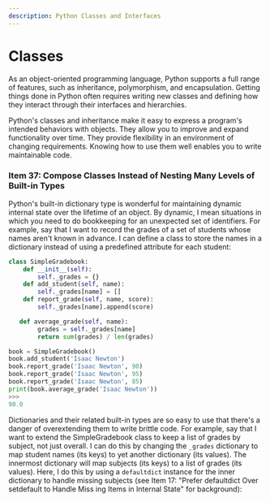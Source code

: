 ```yaml
---
description: Python Classes and Interfaces
---
```


# Classes

 

As an object-oriented programming language, Python supports a full range of features, such as inheritance, polymorphism, and encapsulation. Getting things done in Python often requires writing new classes and defining how they interact through their interfaces and hierarchies.

Python's classes and inheritance make it easy to express a program's intended behaviors with objects. They allow you to improve and expand functionality over time. They provide flexibility in an environment of changing requirements. Knowing how to use them well enables you to write maintainable code.

### Item 37: Compose Classes Instead of Nesting Many Levels of Built-in Types

Python's built-in dictionary type is wonderful for maintaining dynamic internal state over the lifetime of an object. By dynamic, I mean situations in which you need to do bookkeeping for an unexpected set of identifiers. For example, say that I want to record the grades of a set of students whose names aren't known in advance. I can define a class to store the names in a dictionary instead of using a predefined attribute for each student:



```python
class SimpleGradebook:
    def __init__(self):
        self._grades = {}
    def add_student(self, name):
        self._grades[name] = []
    def report_grade(self, name, score):
        self._grades[name].append(score)

   def average_grade(self, name):
        grades = self._grades[name]
        return sum(grades) / len(grades)
```





```python
book = SimpleGradebook()
book.add_student('Isaac Newton')
book.report_grade('Isaac Newton', 90)
book.report_grade('Isaac Newton', 95)
book.report_grade('Isaac Newton', 85)
print(book.average_grade('Isaac Newton'))
>>>
90.0
```

 Dictionaries and their related built-in types are so easy to use that there's a danger of overextending them to write brittle code. For example, say that I want to extend the SimpleGradebook class to keep a list of grades by subject, not just overall. I can do this by changing the `_grades` dictionary to map student names \(its keys\) to yet another dictionary \(its values\). The innermost dictionary will map subjects \(its keys\) to a list of grades \(its values\). Here, I do this by using a `defaultdict` instance for the inner dictionary to handle missing subjects \(see Item 17: "Prefer defaultdict Over setdefault to Handle Miss ing Items in Internal State" for background\):

